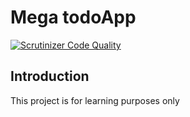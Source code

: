 # Mega todoApp

[![Scrutinizer Code Quality](https://scrutinizer-ci.com/g/KeoH/megatodo/badges/quality-score.png?b=master)](https://scrutinizer-ci.com/g/KeoH/megatodo/?branch=master)

## Introduction

This project is for learning purposes only